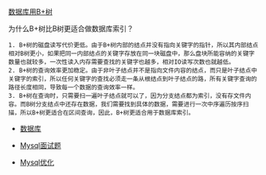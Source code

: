 [数据库用B+树](https://blog.csdn.net/ZWE7616175/article/details/82048508)

为什么B+树比B树更适合做数据库索引？

```
1. B+树的磁盘读写代价更低。由于B+树内部的结点并没有指向关键字的指针，所以其内部结点相对B树更小，如果把同一内部结点的关键字存放在同一块磁盘中，那么盘块所能容纳的关键字数量也就较多，一次性读入内存需要查找的关键字也越多，相对IO读写次数也就越低。
2. B+树的查询效率更加稳定。由于非叶子结点并不是指向文件内容的结点，而只是叶子结点中关键字的索引，所以任何关键字的查找必须走一条从根结点到叶子结点的路，所有关键字查询的路径长度相同，导致每一个数据的查询效率一样。
3. B+树在查询时，只需要扫一遍叶子结点就可以了，因为分支结点都为索引，没有存文件内容。而B树分支结点中还存在数据，我们需要找到具体的数据，需要进行一次中序遍历按序扫描，所以B+树更适合在区间查询，因此，B+树更适合用于数据库索引。

```

- [数据库](https://blog.csdn.net/sunxianghuang/article/details/51840348)

- [Mysql面试题](https://blog.csdn.net/u013252072/article/details/52912385)
- [Mysql优化](https://blog.csdn.net/qq_39322743/article/details/79701420)

